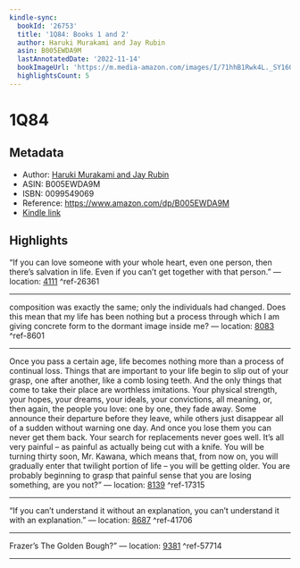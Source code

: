 ```yaml
---
kindle-sync:
  bookId: '26753'
  title: '1Q84: Books 1 and 2'
  author: Haruki Murakami and Jay Rubin
  asin: B005EWDA9M
  lastAnnotatedDate: '2022-11-14'
  bookImageUrl: 'https://m.media-amazon.com/images/I/71hhB1Rwk4L._SY160.jpg'
  highlightsCount: 5
---
```

# 1Q84
## Metadata
* Author: [Haruki Murakami and Jay Rubin](https://www.amazon.com/Haruki-Murakami/e/B000AP7AFI/ref=dp_byline_cont_ebooks_1)
* ASIN: B005EWDA9M
* ISBN: 0099549069
* Reference: https://www.amazon.com/dp/B005EWDA9M
* [Kindle link](kindle://book?action=open&asin=B005EWDA9M)

## Highlights
“If you can love someone with your whole heart, even one person, then there’s salvation in life. Even if you can’t get together with that person.” — location: [4111](kindle://book?action=open&asin=B005EWDA9M&location=4111) ^ref-26361

---
composition was exactly the same; only the individuals had changed. Does this mean that my life has been nothing but a process through which I am giving concrete form to the dormant image inside me? — location: [8083](kindle://book?action=open&asin=B005EWDA9M&location=8083) ^ref-8601

---
Once you pass a certain age, life becomes nothing more than a process of continual loss. Things that are important to your life begin to slip out of your grasp, one after another, like a comb losing teeth. And the only things that come to take their place are worthless imitations. Your physical strength, your hopes, your dreams, your ideals, your convictions, all meaning, or, then again, the people you love: one by one, they fade away. Some announce their departure before they leave, while others just disappear all of a sudden without warning one day. And once you lose them you can never get them back. Your search for replacements never goes well. It’s all very painful – as painful as actually being cut with a knife. You will be turning thirty soon, Mr. Kawana, which means that, from now on, you will gradually enter that twilight portion of life – you will be getting older. You are probably beginning to grasp that painful sense that you are losing something, are you not?” — location: [8139](kindle://book?action=open&asin=B005EWDA9M&location=8139) ^ref-17315

---
“If you can’t understand it without an explanation, you can’t understand it with an explanation.” — location: [8687](kindle://book?action=open&asin=B005EWDA9M&location=8687) ^ref-41706

---
Frazer’s The Golden Bough?” — location: [9381](kindle://book?action=open&asin=B005EWDA9M&location=9381) ^ref-57714

---
